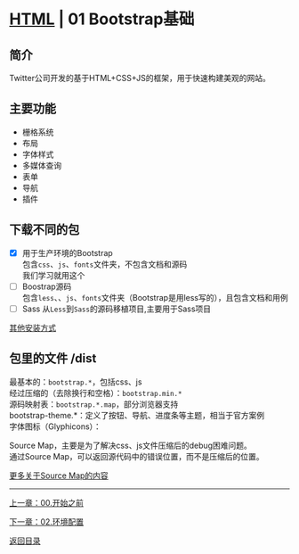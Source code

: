 # [HTML](./index.md) | 01 Bootstrap基础

## 简介

Twitter公司开发的基于HTML+CSS+JS的框架，用于快速构建美观的网站。

## 主要功能

- 栅格系统
- 布局
- 字体样式
- 多媒体查询
- 表单
- 导航
- 插件

## 下载不同的包

- [x] 用于生产环境的Bootstrap  
包含`css`、`js`、`fonts`文件夹，不包含文档和源码  
我们学习就用这个
- [ ] Boostrap源码  
包含`less`、、`js`、`fonts`文件夹（Bootstrap是用less写的），且包含文档和用例
- [ ] Sass
从`Less`到`Sass`的源码移植项目,主要用于Sass项目

[其他安装方式](https://v3.bootcss.com/getting-started/#download-cdn)

## 包里的文件 /dist

最基本的：``bootstrap.*``，包括css、js  
经过压缩的（去除换行和空格）：``bootstrap.min.*``  
源码映射表：``bootstrap.*.map``，部分浏览器支持  
bootstrap-theme.*：定义了按钮、导航、进度条等主题，相当于官方案例  
字体图标（Glyphicons）：

Source Map，主要是为了解决css、js文件压缩后的debug困难问题。  
通过Source Map，可以返回源代码中的错误位置，而不是压缩后的位置。

[更多关于Source Map的内容](http://www.ruanyifeng.com/blog/2013/01/javascript_source_map.html)
***
[上一章：00.开始之前](./00.开始之前.md)  

[下一章：02.环境配置](./01.环境配置.md)  

[返回目录](./index.md)